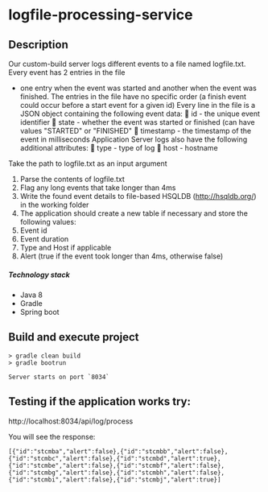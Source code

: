 # logfile-processing-service

## Description 
Our custom-build server logs different events to a file named logfile.txt. Every event has 2 entries in the file
- one entry when the event was started and another when the event was finished. The entries in the file
have no specific order (a finish event could occur before a start event for a given id)
Every line in the file is a JSON object containing the following event data:
 id - the unique event identifier
 state - whether the event was started or finished (can have values "STARTED" or "FINISHED"
 timestamp - the timestamp of the event in milliseconds
Application Server logs also have the following additional attributes:
 type - type of log
 host - hostname
 
Take the path to logfile.txt as an input argument
1. Parse the contents of logfile.txt
2. Flag any long events that take longer than 4ms
3. Write the found event details to file-based HSQLDB (http://hsqldb.org/) in the working folder
4. The application should create a new table if necessary and store the following values:
5. Event id
6. Event duration
7. Type and Host if applicable
8. Alert (true if the event took longer than 4ms, otherwise false)

##### Technology stack
* Java  8
* Gradle
* Spring boot

## Build and execute project
```console
> gradle clean build
> gradle bootrun

Server starts on port `8034`
```

## Testing if the application works try:
http://localhost:8034/api/log/process

You will see the response: 
```
[{"id":"stcmba","alert":false},{"id":"stcmbb","alert":false},{"id":"stcmbc","alert":false},{"id":"stcmbd","alert":true},{"id":"stcmbe","alert":false},{"id":"stcmbf","alert":false},{"id":"stcmbg","alert":false},{"id":"stcmbh","alert":false},{"id":"stcmbi","alert":false},{"id":"stcmbj","alert":true}]
```
```
